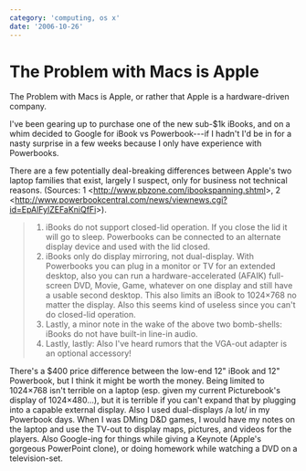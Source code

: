 ```yaml
---
category: 'computing, os x'
date: '2006-10-26'
---
```


The Problem with Macs is Apple
==============================

The Problem with Macs is Apple, or rather that Apple is a
hardware-driven company.

I've been gearing up to purchase one of the new sub-\$1k iBooks, and on
a whim decided to Google for iBook vs Powerbook---if I hadn't I'd be in
for a nasty surprise in a few weeks because I only have experience with
Powerbooks.

There are a few potentially deal-breaking differences between Apple's
two laptop families that exist, largely I suspect, only for business not
technical reasons. (Sources: 1
\<<http://www.pbzone.com/ibookspanning.shtml>\>, 2
\<<http://www.powerbookcentral.com/news/viewnews.cgi?id=EpAlFylZEFaKniQfFi>\>).

> 1.  iBooks do not support closed-lid operation. If you close the lid
>     it will go to sleep. Powerbooks can be connected to an alternate
>     display device and used with the lid closed.
> 2.  iBooks only do display mirroring, not dual-display. With
>     Powerbooks you can plug in a monitor or TV for an extended
>     desktop, also you can run a hardware-accelerated (AFAIK)
>     full-screen DVD, Movie, Game, whatever on one display and still
>     have a usable second desktop. This also limits an iBook to
>     1024×768 no matter the display. Also this seems kind of useless
>     since you can't do closed-lid operation.
> 3.  Lastly, a minor note in the wake of the above two bomb-shells:
>     iBooks do not have built-in line-in audio.
> 4.  Lastly, lastly: Also I've heard rumors that the VGA-out adapter is
>     an optional accessory!

There's a \$400 price difference between the low-end 12" iBook and 12"
Powerbook, but I think it might be worth the money. Being limited to
1024×768 isn't terrible on a laptop (esp. given my current Picturebook's
display of 1024×480...), but it is terrible if you can't expand that by
plugging into a capable external display. Also I used dual-displays /a
lot/ in my Powerbook days. When I was DMing D&D games, I would have my
notes on the laptop and use the TV-out to display maps, pictures, and
videos for the players. Also Google-ing for things while giving a
Keynote (Apple's gorgeous PowerPoint clone), or doing homework while
watching a DVD on a television-set.

